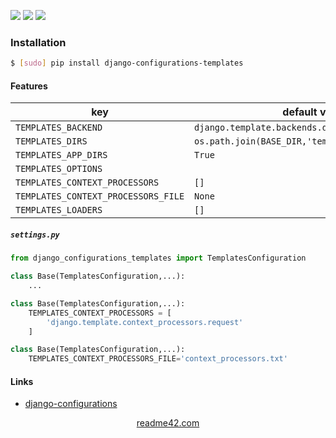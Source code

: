 <!--
https://readme42.com
-->


[![](https://img.shields.io/pypi/v/django-configurations-templates.svg?maxAge=3600)](https://pypi.org/project/django-configurations-templates/)
[![](https://img.shields.io/badge/License-Unlicense-blue.svg?longCache=True)](https://unlicense.org/)
[![](https://github.com/andrewp-as-is/django-configurations-templates.py/workflows/tests42/badge.svg)](https://github.com/andrewp-as-is/django-configurations-templates.py/actions)

### Installation
```bash
$ [sudo] pip install django-configurations-templates
```

#### Features
key | default value | env
-|-|-
`TEMPLATES_BACKEND` | `django.template.backends.django.DjangoTemplates` | `DJANGO_TEMPLATES_BACKEND`
`TEMPLATES_DIRS` | `os.path.join(BASE_DIR,'templates')` | `DJANGO_TEMPLATES_DIRS`
`TEMPLATES_APP_DIRS` | `True` | `('yes', 'y', 'true', '1')`
`TEMPLATES_OPTIONS` | |
`TEMPLATES_CONTEXT_PROCESSORS` | `[]`
`TEMPLATES_CONTEXT_PROCESSORS_FILE` | `None` | `DJANGO_TEMPLATES_CONTEXT_PROCESSORS_FILE`
`TEMPLATES_LOADERS` | `[]` |

##### `settings.py`
```python
from django_configurations_templates import TemplatesConfiguration

class Base(TemplatesConfiguration,...):
    ...
```

```python
class Base(TemplatesConfiguration,...):
    TEMPLATES_CONTEXT_PROCESSORS = [
        'django.template.context_processors.request'
    ]
```

```python
class Base(TemplatesConfiguration,...):
    TEMPLATES_CONTEXT_PROCESSORS_FILE='context_processors.txt'
```

#### Links
+   [django-configurations](https://github.com/jazzband/django-configurations)

<p align="center">
    <a href="https://readme42.com/">readme42.com</a>
</p>